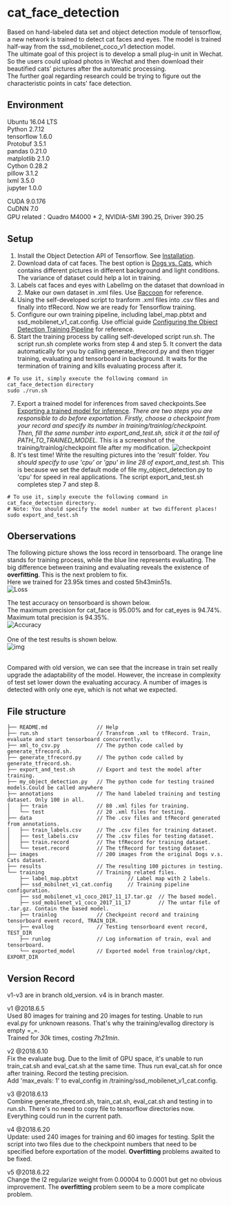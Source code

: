 # cat_face_detection
Based on hand-labeled data set and object detection module of tensorflow, a new network is trained to detect cat faces and eyes. The model is trained half-way from
the ssd_mobilenet_coco_v1 detection model. <br>
The ultimate goal of this project is to develop a small plug-in unit in Wechat. So the users could upload photos in Wechat and then download their beautified cats'
pictures after the automatic processing. <br>
The further goal regarding research could be trying to figure out the characteristic points in cats' face detection.

## Environment
Ubuntu 16.04 LTS <br>
Python 2.7.12 <br>
tensorflow 1.6.0 <br>
Protobuf 3.5.1 <br>
pandas 0.21.0 <br>
matplotlib 2.1.0 <br>
Cython 0.28.2 <br>
pillow 3.1.2 <br>
lxml 3.5.0 <br>
jupyter 1.0.0 <br>

CUDA 9.0.176 <br>
CuDNN 7.0 <br>
GPU related：Quadro M4000 * 2, NVIDIA-SMI 390.25, Driver 390.25

## Setup
1. Install the Object Detection API of Tensorflow. See [Installation](https://github.com/tensorflow/models/blob/master/research/object_detection/g3doc/installation.md).  
2. Download data of cat faces. The best option is [Dogs vs. Cats](https://www.kaggle.com/c/dogs-vs-cats), which contains different pictures in different background and light conditions. The variance of dataset could help a lot in training.
3. Labels cat faces and eyes with LabelImg on the dataset that download in 2. Make our own dataset in .xml files. Use [Raccoon](https://towardsdatascience.com/how-to-train-your-own-object-detector-with-tensorflows-object-detector-api-bec72ecfe1d9) for reference.  
4. Using the self-developed script to tranform .xml files into .csv files and finally into tfRecord. Now we are ready for Tensorflow training.
5. Configure our own training pipeline, including label_map.pbtxt and ssd_mobilenet_v1_cat.config. Use official guide [Configuring the Object Detection Training Pipeline](https://github.com/tensorflow/models/blob/master/research/object_detection/g3doc/configuring_jobs.md) for reference.  
6. Start the training process by calling self-developed script run.sh. The script run.sh complete works from step 4 and step 5. It convert the data automatically for you by calling generate_tfrecord.py and then trigger training, evaluating and tensorboard in background. It waits for the termination of
training and kills evaluating process after it.
```
# To use it, simply execute the following command in cat_face_detection directory
sudo ./run.sh
```
7. Export a trained model for inferences from saved checkpoints.See [Exporting a trained model for inference](https://github.com/tensorflow/models/blob/master/research/object_detection/g3doc/exporting_models.md). *There are two steps you are responsible to do before exportation. Firstly, choose a checkpoint from your record and specify its number in training/trainlog/checkpoint. Then, fill the same number into export_and_test.sh, stick it at the tail of PATH_TO_TRAINED_MODEL.*
This is a screenshot of the training/trainlog/checkpoint file after my modification.
![checkpoint](https://github.com/Orienfish/cat_face_detection/blob/master/pic/checkpoint.png)
8. It's test time! Write the resulting pictures into the 'result' folder. *You should specify to use 'cpu' or 'gpu' in line 28 of export_and_test.sh.* This is because we set the default mode of file my_object_detection.py to 'cpu' for speed in real applications. The script export_and_test.sh completes step 7 and step 8.
```
# To use it, simply execute the following command in cat_face_detection directory.
# Note: You should specify the model number at two different places!
sudo export_and_test.sh
```

## Oberservations
The following picture shows the loss record in tensorboard. The orange line stands for training process, while the blue line represents evaluating.
The big difference between training and evaluating reveals the existence of **overfitting**. This is the next problem to fix. <br>
Here we trained for 23.95k times and costed 5h43min51s. <br>
![Loss](https://github.com/Orienfish/cat_face_detection/blob/master/pic/losses.png) <br>

The test accuracy on tensorboard is shown below. <br>
The maximum precision for cat_face is 95.00% and for cat_eyes is 94.74%. Maximum total precision is 94.35%. <br>
![Accuracy](https://github.com/Orienfish/cat_face_detection/blob/master/pic/accuracy.png) <br><br>
One of the test results is shown below. <br>
![img](https://github.com/Orienfish/cat_face_detection/blob/master/results/cat.1.jpg) <br><br>

Compared with old version, we can see that the increase in train set really upgrade the adaptability of the model. However, the increase in complexity of 
test set lower down the evaluating accuracy. A number of images is detected with only one eye, which is not what we expected.

## File structure
```
├── README.md                // Help
├── run.sh     				 // Transfrom .xml to tfRecord. Train, evaluate and start tensorboard concurrently.
├── xml_to_csv.py            // The python code called by generate_tfrecord.sh.
├── generate_tfrecord.py     // The python code called by generate_tfrecord.sh.
├── export_and_test.sh       // Export and test the model after training.
├── my_object_detection.py   // The python code for testing trained models.Could be called anywhere
├── annotations              // The hand labeled training and testing dataset. Only 100 in all.
│   ├── train                // 80 .xml files for training.
│   └── test                 // 20 .xml files for testing.
├── data                     // The .csv files and tfRecord generated from annotations.
│   ├── train_labels.csv     // The .csv files for training dataset.
│   ├── test_labels.csv      // The .csv files for testing dataset.
│   ├── train.record         // The tfRecord for training dataset.
│   └── teset.record         // The tfRecord for testing dataset.
├── images                   // 200 images from the original Dogs v.s. Cats dataset.
├── results                  // The resulting 100 pictures in testing.
└── training                 // Training related files.
    ├── label_map.pbtxt                // Label map with 2 labels.
    ├── ssd_mobilnet_v1_cat.config     // Training pipeline configuration.
    ├── ssd_mobilenet_v1_coco_2017_11_17.tar.gz  // The based model.
    ├── ssd_mobilenet_v1_coco_2017_11_17         // The untar file of .tar.gz. Contain the based model.
    ├── trainlog             // Checkpoint record and training tensorboard event record, TRAIN_DIR.
    ├── evallog              // Testing tensorboard event record, TEST_DIR
    ├── runlog               // Log information of train, eval and tensorboard.
    └── exported_model       // Exported model from trainlog/ckpt, EXPORT_DIR
```

## Version Record
v1-v3 are in branch old_version. v4 is in branch master.

v1 @2018.6.5 <br>
Used 80 images for training and 20 images for testing.
Unable to run eval.py for unknown reasons. That's why the training/evallog directory is empty =_=. <br>
Trained for *30k* times, costing *7h21min*. <br>

v2 @2018.6.10 <br>
Fix the evaluate bug. Due to the limit of GPU space, it's unable to run train_cat.sh and eval_cat.sh at the same time.
Thus run eval_cat.sh for once after training. Record the testing precision. <br>
Add 'max_evals: 1' to eval_config in /training/ssd_mobilenet_v1_cat.config. <br>

v3 @2018.6.13 <br>
Combine generate_tfrecord.sh, train_cat.sh, eval_cat.sh and testing in to run.sh.
There's no need to copy file to tensorflow directories now. Everything could run in the current path. <br>

v4 @2018.6.20 <br>
Update: used 240 images for training and 60 images for testing.
Split the script into two files due to the checkpoint numbers that need to be specified before exportation of the model.
**Overfitting** problems awaited to be fixed. <vr>
    
v5 @2018.6.22 <br>
Change the l2 regularize weight from 0.00004 to 0.0001 but get no obvious improvement. The **overfitting** problem seem to be a more complicate problem.
